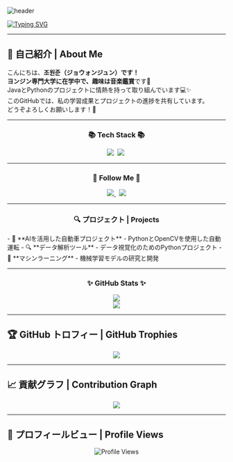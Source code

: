 ![header](https://capsule-render.vercel.app/api?type=waving&color=1E90FF&height=100&text=&animation=twinkling)

[![Typing SVG](https://readme-typing-svg.demolab.com?font=Fira+Code&weight=600&size=25&duration=3500&pause=800&color=8A2BE2&center=true&vCenter=true&multiline=true&width=800&height=50&lines=Welcome+to+Won+Jun+JO's+GitHub!👋)](https://git.io/typing-svg)

---

## 👋 自己紹介 | About Me

こんにちは、**조원준（ジョウォンジュン）**です！  
**ヨンジン専門大学**に在学中で、趣味は**音楽鑑賞**です🎵  
JavaとPythonのプロジェクトに情熱を持って取り組んでいます💻✨  
このGitHubでは、私の学習成果とプロジェクトの進捗を共有しています。  
どうぞよろしくお願いします！🙌

---

<h3 align="center">📚 Tech Stack 📚</h3>
<p align="center">
  <img src="https://img.shields.io/badge/Java-8A2BE2?style=for-the-badge&logo=Java&logoColor=white"/>&nbsp;
  <img src="https://img.shields.io/badge/Python-8A2BE2?style=for-the-badge&logo=Python&logoColor=white"/>&nbsp;
</p>

---

<h3 align="center">🌈 Follow Me 🌈</h3>
<p align="center">
  <a href="https://www.instagram.com/weonjun5075/">
    <img src="https://img.shields.io/badge/Instagram-8A2BE2?style=for-the-badge&logo=Instagram&logoColor=white"/>
  </a>&nbsp;
  <a href="mailto:and8634@gmail.com">
    <img src="https://img.shields.io/badge/Gmail-8A2BE2?style=for-the-badge&logo=Gmail&logoColor=white"/>
  </a>
</p>

---

<h3 align="center">🔍 プロジェクト | Projects</h3>
- 🚀 **AIを活用した自動車プロジェクト** - PythonとOpenCVを使用した自動運転  
- 🔍 **データ解析ツール** - データ視覚化のためのPythonプロジェクト  
- 🤖 **マシンラーニング** - 機械学習モデルの研究と開発  

---

<h3 align="center">✨ GitHub Stats ✨</h3>
<p align="center">
  <img src="https://github-readme-stats.vercel.app/api?username=max312444&show_icons=true&theme=purple&hide_border=true&count_private=true&include_all_commits=true"/><br/>
  <img src="https://github-readme-stats.vercel.app/api/top-langs/?username=max312444&layout=compact&theme=purple&hide_border=true"/>
</p>

---

## 🏆 GitHub トロフィー | GitHub Trophies
<p align="center">
  <img src="https://github-profile-trophy.vercel.app/?username=max312444&theme=gruvbox_purple&no-frame=true&no-bg=true"/>
</p>

---

## 📈 貢献グラフ | Contribution Graph
<p align="center">
  <img src="https://github-readme-activity-graph.vercel.app/graph?username=max312444&theme=high-contrast"/>
</p>

---

## 👀 プロフィールビュー | Profile Views
<p align="center">
  <img src="https://komarev.com/ghpvc/?username=max312444&style=for-the-badge&color=8A2BE2" alt="Profile Views"/>
</p>
